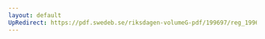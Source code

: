 ```yaml
---
layout: default
UpRedirect: https://pdf.swedeb.se/riksdagen-volumeG-pdf/199697/reg_199697/reg_199697_0281.pdf
---
```

